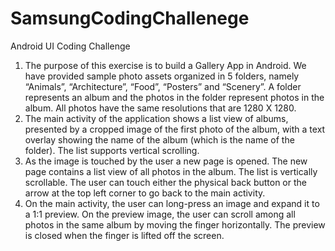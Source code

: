 
# SamsungCodingChallenege
Android UI Coding Challenge

1.	The purpose of this exercise is to build a Gallery App in Android. We have provided sample photo assets organized in 5 folders, namely “Animals”, “Architecture”, “Food”, “Posters” and “Scenery”. A folder represents an album and the photos in the folder represent photos in the album. All photos have the same resolutions that are 1280 X 1280. 
2.	The main activity of the application shows a list view of albums, presented by a cropped image of the first photo of the album, with a text overlay showing the name of the album (which is the name of the folder). The list supports vertical scrolling. 
3.	As the image is touched by the user a new page is opened. The new page contains a list view of all photos in the album. The list is vertically scrollable. The user can touch either the physical back button or the arrow at the top left corner to go back to the main activity. 
4.	On the main activity, the user can long-press an image and expand it to a 1:1 preview. On the preview image, the user can scroll among all photos in the same album by moving the finger horizontally. The preview is closed when the finger is lifted off the screen. 

